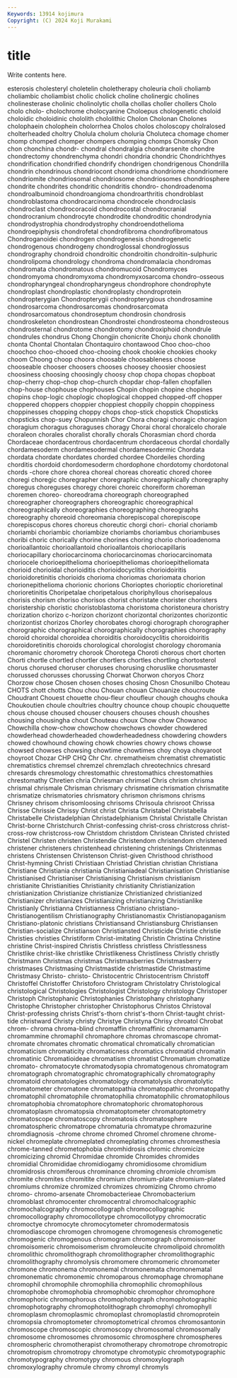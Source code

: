 ```yaml
---
Keywords: 13914 kojimura
Copyright: (C) 2024 Koji Murakami
---
```


# title

Write contents here.



esterosis cholesteryl choletelin choletherapy
choleuria choli choliamb choliambic choliambist cholic cholick choline cholinergic cholines
cholinesterase cholinic cholinolytic cholla chollas choller chollers Cholo cholo cholo-
cholochrome cholocyanine Choloepus chologenetic choloid choloidic choloidinic chololith chololithic Cholon
Cholonan Cholones cholophaein cholophein cholorrhea Cholos cholos choloscopy cholralosed cholterheaded
choltry Cholula cholum choluria Choluteca chomage chomer chomp chomped chomper
chompers chomping chomps Chomsky Chon chon chonchina chondr- chondral chondralgia
chondrarsenite chondre chondrectomy chondrenchyma chondri chondria chondric Chondrichthyes chondrification chondrified
chondrify chondrigen chondrigenous Chondrilla chondrin chondrinous chondriocont chondrioma chondriome chondriomere
chondriomite chondriosomal chondriosome chondriosomes chondriosphere chondrite chondrites chondritic chondritis chondro-
chondroadenoma chondroalbuminoid chondroangioma chondroarthritis chondroblast chondroblastoma chondrocarcinoma chondrocele chondroclasis chondroclast
chondrocoracoid chondrocostal chondrocranial chondrocranium chondrocyte chondrodite chondroditic chondrodynia chondrodystrophia chondrodystrophy
chondroendothelioma chondroepiphysis chondrofetal chondrofibroma chondrofibromatous Chondroganoidei chondrogen chondrogenesis chondrogenetic chondrogenous
chondrogeny chondroglossal chondroglossus chondrography chondroid chondroitic chondroitin chondroitin-sulphuric chondrolipoma chondrology
chondroma chondromalacia chondromas chondromata chondromatous chondromucoid Chondromyces chondromyoma chondromyxoma chondromyxosarcoma
chondro-osseous chondropharyngeal chondropharyngeus chondrophore chondrophyte chondroplast chondroplastic chondroplasty chondroprotein chondropterygian
Chondropterygii chondropterygious chondrosamine chondrosarcoma chondrosarcomas chondrosarcomata chondrosarcomatous chondroseptum chondrosin chondrosis
chondroskeleton chondrostean Chondrostei chondrosteoma chondrosteous chondrosternal chondrotome chondrotomy chondroxiphoid chondrule
chondrules chondrus Chong Chongjin chonicrite Chonju chonk chonolith chonta Chontal
Chontalan Chontaquiro chontawood Choo choo-choo choochoo choo-chooed choo-chooing chook chookie
chookies chooky choom Choong choop choora choosable choosableness choose chooseable
chooser choosers chooses choosey choosier choosiest choosiness choosing choosingly choosy
chop chopa chopas chopboat chop-cherry chop-chop chop-church chopdar chop-fallen chopfallen
chop-house chophouse chophouses Chopin chopin chopine chopines chopins chop-logic choplogic
choplogical chopped chopped-off chopper choppered choppers choppier choppiest choppily choppin
choppiness choppinesses chopping choppy chops chop-stick chopstick Chopsticks chopsticks chop-suey
Chopunnish Chor Chora choragi choragic choragion choragium choragus choraguses choragy
Chorai choral choralcelo chorale choraleon chorales choralist chorally chorals Chorasmian
chord chorda Chordaceae chordacentrous chordacentrum chordaceous chordal chordally chordamesoderm chordamesodermal
chordamesodermic Chordata chordata chordate chordates chorded chordee Chordeiles chording chorditis
chordoid chordomesoderm chordophone chordotomy chordotonal chords -chore chore chorea choreal
choreas choreatic chored choree choregi choregic choregrapher choregraphic choregraphically choregraphy
choregus choreguses choregy chorei choreic choreiform choreman choremen choreo- choreodrama
choreograph choreographed choreographer choreographers choreographic choreographical choreographically choreographies choreographing choreographs
choreography choreoid choreomania chorepiscopal chorepiscope chorepiscopus chores choreus choreutic chorgi
chori- chorial choriamb choriambi choriambic choriambize choriambs choriambus choriambuses choribi
choric chorically chorine chorines choring chorio chorioadenoma chorioallantoic chorioallantoid chorioallantois
choriocapillaris choriocapillary choriocarcinoma choriocarcinomas choriocarcinomata choriocele chorioepithelioma chorioepitheliomas chorioepitheliomata chorioid
chorioidal chorioiditis chorioidocyclitis chorioidoiritis chorioidoretinitis chorioids chorioma choriomas choriomata chorion
chorionepithelioma chorionic chorions Chorioptes chorioptic chorioretinal chorioretinitis Choripetalae choripetalous choriphyllous
chorisepalous chorisis chorism choriso chorisos chorist choristate chorister choristers choristership
choristic choristoblastoma choristoma choristoneura choristry chorization chorizo c-horizon chorizont chorizontal
chorizontes chorizontic chorizontist chorizos Chorley chorobates chorogi chorograph chorographer chorographic
chorographical chorographically chorographies chorography choroid choroidal choroidea choroiditis choroidocyclitis choroidoiritis
choroidoretinitis choroids chorological chorologist chorology choromania choromanic chorometry chorook Chorotega
Choroti chorous chort chorten Chorti chortle chortled chortler chortlers chortles
chortling chortosterol chorus chorused choruser choruses chorusing choruslike chorusmaster chorussed
chorusses chorussing Chorwat Chorwon choryos Chorz Chorzow chose Chosen chosen
choses chosing Chosn Chosunilbo Choteau CHOTS chott chotts Chou chou
Chouan chouan Chouanize choucroute Choudrant Chouest chouette chou-fleur choufleur chough
choughs chouka Choukoutien choule choultries choultry chounce choup choupic chouquette
chous chouse choused chouser chousers chouses choush choushes chousing chousingha
chout Chouteau choux Chow chow Chowanoc Chowchilla chow-chow chowchow chowchows
chowder chowdered chowderhead chowderheaded chowderheadedness chowdering chowders chowed chowhound chowing
chowk chowries chowry chows chowse chowsed chowses chowsing chowtime chowtimes
choy choya choyaroot choyroot Chozar CHP CHQ Chr Chr. chrematheism
chrematist chrematistic chrematistics chremsel chremzel chremzlach chreotechnics chresard chresards chresmology
chrestomathic chrestomathics chrestomathies chrestomathy Chretien chria Chriesman chrimsel Chris chrism
chrisma chrismal chrismale Chrisman chrismary chrismatine chrismation chrismatite chrismatize chrismatories
chrismatory chrismon chrismons chrisms Chrisney chrisom chrisomloosing chrisoms Chrisoula chrisroot
Chrissa Chrisse Chrissie Chrissy Christ christ Christa Christabel Christabella Christabelle
Christadelphian Christadelphianism Christal Christalle Christan Christ-borne Christchurch Christ-confessing christ-cross christcross
christ-cross-row christcross-row Christdom christdom Christean Christed christed Christel Christen christen
Christendie Christendom christendom christened christener christeners christenhead christening christenings Christenmas
christens Christensen Christenson Christ-given Christhood christhood Christ-hymning Christi Christiaan Christiad
Christian christian Christiana Christiane Christiania christiania Christianiadeal Christianisation Christianise Christianised
Christianiser Christianising Christianism christianism christianite Christianities Christianity christianity Christianization christianization
Christianize christianize Christianized christianized Christianizer christianizes Christianizing christianizing Christianlike Christianly
Christianna Christianness Christiano christiano- Christianogentilism Christianography Christianomastix Christianopaganism Christiano-platonic christians
Christiansand Christiansburg Christiansen Christian-socialize Christianson Christiansted Christicide Christie christie Christies
christies Christiform Christ-imitating Christin Christina Christine christine Christ-inspired Christis Christless
christless Christlessness Christlike christ-like christlike Christlikeness Christliness Christly christly Christmann
Christmas christmas Christmasberries Christmasberry christmases Christmasing Christmastide christmastide Christmastime Christmasy
Christo- christo- Christocentric Christocentrism Christoff Christoffel Christoffer Christoforo Christogram Christolatry
Christological christological Christologies Christologist Christology christology Christoper Christoph Christophanic Christophanies
Christophany christophany Christophe Christopher christopher Christophorus Christos Christoval Christ-professing christs
Christ's-thorn christ's-thorn Christ-taught christ-tide christward Christy christy Christye Christyna Chrisy
chroatol Chrobat chrom- chroma chroma-blind chromaffin chromaffinic chromamamin chromammine chromaphil
chromaphore chromas chromascope chromat- chromate chromates chromatic chromatical chromatically chromatician
chromaticism chromaticity chromaticness chromatics chromatid chromatin chromatinic Chromatioideae chromatism chromatist
Chromatium chromatize chromato- chromatocyte chromatodysopia chromatogenous chromatogram chromatograph chromatographic chromatographically
chromatography chromatoid chromatologies chromatology chromatolysis chromatolytic chromatometer chromatone chromatopathia chromatopathic
chromatopathy chromatophil chromatophile chromatophilia chromatophilic chromatophilous chromatophobia chromatophore chromatophoric chromatophorous
chromatoplasm chromatopsia chromatoptometer chromatoptometry chromatoscope chromatoscopy chromatosis chromatosphere chromatospheric chromatrope
chromaturia chromatype chromazurine chromdiagnosis -chrome chrome chromed Chromel chromene chrome-nickel
chromeplate chromeplated chromeplating chromes chromesthesia chrome-tanned chrometophobia chromhidrosis chromic chromicize
chromicizing chromid Chromidae chromide Chromides chromides chromidial Chromididae chromidiogamy chromidiosome
chromidium chromidrosis chromiferous chrominance chroming chromiole chromism chromite chromites chromitite
chromium chromium-plate chromium-plated chromiums chromize chromized chromizes chromizing Chromo chromo
chromo- chromo-arsenate Chromobacterieae Chromobacterium chromoblast chromocenter chromocentral chromochalcographic chromochalcography chromocollograph
chromocollographic chromocollography chromocollotype chromocollotypy chromocratic chromoctye chromocyte chromocytometer chromodermatosis chromodiascope
chromogen chromogene chromogenesis chromogenetic chromogenic chromogenous chromogram chromograph chromoisomer chromoisomeric
chromoisomerism chromoleucite chromolipoid chromolith chromolithic chromolithograph chromolithographer chromolithographic chromolithography chromolysis
chromomere chromomeric chromometer chromone chromonema chromonemal chromonemata chromonematal chromonematic chromonemic
chromoparous chromophage chromophane chromophil chromophile chromophilia chromophilic chromophilous chromophobe chromophobia
chromophobic chromophor chromophore chromophoric chromophorous chromophotograph chromophotographic chromophotography chromophotolithograph chromophyl
chromophyll chromoplasm chromoplasmic chromoplast chromoplastid chromoprotein chromopsia chromoptometer chromoptometrical chromos
chromosantonin chromoscope chromoscopic chromoscopy chromosomal chromosomally chromosome chromosomes chromosomic chromosphere
chromospheres chromospheric chromotherapist chromotherapy chromotrope chromotropic chromotropism chromotropy chromotype chromotypic
chromotypographic chromotypography chromotypy chromous chromoxylograph chromoxylography chromule chromy chromyl chromyls
